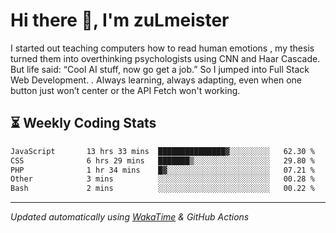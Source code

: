 # Hi there 👋, I'm zuLmeister

I started out teaching computers how to read human emotions , my thesis turned them into overthinking psychologists using CNN and Haar Cascade.
But life said: “Cool AI stuff, now go get a job.” So I jumped into Full Stack Web Development. .
Always learning, always adapting, even when one button just won’t center or the API Fetch won't working.

## ⏳ Weekly Coding Stats
<!--START_SECTION:waka-->

```txt
JavaScript       13 hrs 33 mins  ███████████████▓░░░░░░░░░   62.30 %
CSS              6 hrs 29 mins   ███████▒░░░░░░░░░░░░░░░░░   29.80 %
PHP              1 hr 34 mins    █▓░░░░░░░░░░░░░░░░░░░░░░░   07.21 %
Other            3 mins          ░░░░░░░░░░░░░░░░░░░░░░░░░   00.28 %
Bash             2 mins          ░░░░░░░░░░░░░░░░░░░░░░░░░   00.22 %
```

<!--END_SECTION:waka-->

---
*Updated automatically using [WakaTime](https://wakatime.com/) & GitHub Actions*
